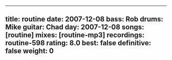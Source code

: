 
---
title: routine
date: 2007-12-08
bass:	Rob
drums:	Mike
guitar:	Chad
day: 2007-12-08
songs: [routine]
mixes: [routine-mp3]
recordings: routine-598
rating: 8.0
best: false
definitive: false
weight: 0
---
